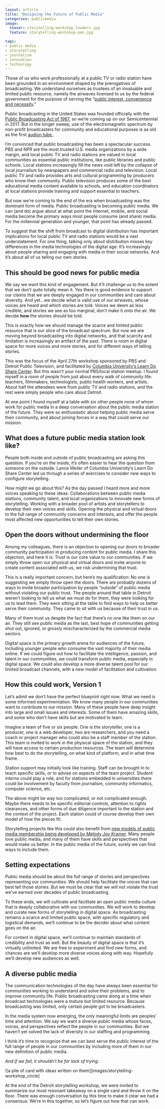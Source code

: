 ```yaml
---
layout: article
title: "Designing the Future of Public Media"
categories: publicmedia
image:
  teaser: storytelling-workshop_leaders.jpg
  feature: storytelling-workshop-pan.jpg

tags: 
- public media
- storytelling
- journalism
- innovation
- technology
---
```




Those of us who work professionally at a public TV or radio station have been grounded in an environment shaped by the prerogatives of broadcasting. We understand ourselves as trustees of an invaluable and limited public resource, namely the airwaves licensed to us by the federal government for the purpose of serving the “[public interest, convenience and necessity](http://govinfo.library.unt.edu/piac/novmtg/pubint.htm).” 

Public broadcasting in the United States was founded officially with the [Public Broadcasting Act of 1967](http://www.cpb.org/aboutpb/act/), so we’re coming up on our Semicentennial in 2017. But in the longer sweep, use of the electromagnetic spectrum by non-profit broadcasters for community and educational purposes is as old as the first [audion tube ](http://en.wikipedia.org/wiki/Audion). 

I’m convinced that public broadcasting has been a spectacular success.  PBS and NPR are the most trusted U.S. media organizations by a wide margin, and local public TV and radio stations are valued in local communities as essential public institutions, like public libraries and public schools. Local stations increasingly fill the news void left by the collapse of local journalism by newspapers and commercial radio and television. Local public TV and radio provides arts and cultural programming by producers who know their community. Public television produces some of the best educational media content available to schools, and education coordinators at local stations provide training and support essential to teachers.

But now we’re coming to the end of the era when broadcasting was the dominant form of media. Public broadcasting is becoming public media.  We can (and do) argue about at what point the Internet, mobile, and social media become the primary ways most people consume (and share) media. For the millennial generation and younger, that point has already passed. 

To suggest that the shift from broadcast to digital distribution has important implications for local public TV and radio stations would be a vast understatement. For one thing, talking only about distribution misses key differences in the media technologies of the digital age: It’s increasingly about people sharing and engaging with media in their social networks. And it’s about all of us telling our own stories.

## This should be good news for public media

We say we want this kind of engagement. But it’ll challenge us to the extent that we don’t quite totally mean it. Yes there is good evidence to support our claims that we are deeply engaged in our communities and care about diversity. And yet…we decide what is valid use of our airwaves, whose voices are heard and which stories are told. Voices we deem as less credible, and stories we see as too marginal, don’t make it onto the air. We decide **how** the stories should be told.

This is exactly how we should manage the scarce and limited public resource that is our slice of the broadcast spectrum. But now we are moving beyond broadcasting into digital networks, and that scarcity and limitation is increasingly an artifact of the past. There is room in digital space for more voices and more stories, and for different ways of telling stories.

This was the focus of the April 27th workshop sponsored by PBS and Detroit Public Television, and facilitated by [Columbia University’s Learn Do Share Center]( http://www.learndoshare.net/). But this wasn’t your normal PBS/local station meetup. I found myself in a room of people from just about every walk of community life: teachers, filmmakers, technologists, public health workers, and artists. About half the attendees were from public TV and radio stations, and the rest were simply people who care about Detroit.

At one point I found myself at a table with six other people none of whom work for public media in a deep conversation about the public media station of the future. They were so enthusiastic about helping public media serve their community, and about joining forces in a way that could serve our mission. 


## What does a future public media station look like?

People both inside and outside of public broadcasting are asking this question.  If you’re on the inside, it’s often easier to hear the question from someone on the outside.  Lance Weiler of Columbia University’s Learn Do Share Center led us through a series of exercises to consider new ways to configure storytelling. 

How might we go about this? As the day passed I heard more and more voices speaking to these ideas: Collaborations between public media stations, community talent, and local organizations to innovate new forms of storytelling. Working with a broader pool of artists and storytellers to develop their own voices and skills. Opening the physical and virtual doors to the full range of community concerns and interests, and offer the people most affected new opportunities to tell their own stories. 


## Open the doors without undermining the floor

Among my colleagues, there is an objection to opening our doors to broader community participation in producing content for public media. I share this objection, and here it is: Trust is our core value to our communities. If we simply throw open our physical and virtual doors and invite anyone to create content associated with us, we risk undermining that trust. 

This is a really important concern, but here’s my qualification: No one is suggesting we simply throw open the doors. There are probably dozens of ways to invite broader participation by people “outside” of public media without violating our public trust. The people around that table in Detroit weren’t looking to tell us what we must do for them, they were looking for us to lead them. They were sitting at the table to find ways to help us better serve their community. They came to sit with us because of their trust in us. 

Many of them trust us despite the fact that there’s no one like them on our air. They still see public media as the last, best hope of communities getting shut out, ignored, or grossly mischaracterized by the commercial media sectors.  

Digital space is the primary growth arena for audiences of the future, including younger people who consume the vast majority of their media online.  If we could figure out how to facilitate the intelligence, passion, and talent in our communities, we could transform public media, especially in digital space. We could also develop a more diverse talent pool for our limited broadcast channels, with a new model of facilitation and cultivation. 


## How this could work, Version 1

Let’s admit we don’t have the perfect blueprint right now. What we need is some informed experimentation. We know many people in our communities want to contribute to our mission. Many of these people have deep insight into large and small issues and interests.  Some of them have amazing skills, and some who don't have skills but are motivated to learn. 

Imagine a team of five or six people. One is the storyteller, one is a producer, one is a web developer, two are researchers, and you need a coach or project manager who could also be a staff member of the station. This team is invited to work in the physical space of the station, and they will have access to certain production resources. The team will determine how best to do the storytelling, on what kind of platform, and in what time frame. 

Station support may initially look like training. Staff can be brought in to teach specific skills, or to advise on aspects of the team project. Student interns could play a role, and for stations embedded in universities there could be involvement by faculty from journalism, community informatics, computer science, etc. 

The above might be way too complicated, or not complicated enough. Maybe there needs to be specific editorial controls, attention to rights clearances, and other forms of due diligence important to the station and the context of the project. Each station could of course develop their own model of how the pieces fit. 

Storytelling projects like this could also benefit from [new models of public media membership being developed by Melody Joy Kramer](http://melodykramer.github.io/2015/05/02/public-media-membership-sprint-one/). Many people love public media, and many of them have skills and perspectives that would make us better. In the public media of the future, surely we can find ways to include them.


## Setting expectations

Public media should be about the full range of stories and perspectives representing our communities. We should help facilitate the voices that can best tell those stories. But we must be clear that we will not violate the trust we’ve earned over decades of public broadcasting. 

To these ends, we will cultivate and facilitate an open public media culture that is deeply collaborative with our communities. We will work to develop and curate new forms of storytelling in digital space. As broadcasting remains a scarce and limited public space, with specific regulatory and logistical demands, we’ll continue to be the decider about what content goes on the air. 

For content in digital space, we’ll continue to maintain standards of credibility and trust as well. But the beauty of digital space is that it’s virtually unlimited. We are free to experiment and find new forms, and chances are we’ll develop more diverse voices along with way. Hopefully we’ll develop new audiences as well.

## A diverse public media

The communication technologies of the day have always been essential for communities working to understand and solve their problems, and to improve community life. Public broadcasting came along at a time when broadcast technologies were a mature but limited resource. Because broadcasting was limited, only certain people got to be broadcasters. 

In the media system now emerging, the only meaningful limits are peoples’ time and attention. We say we want a diverse public media whose faces, voices, and perspectives reflect the people in our communities. But we haven’t yet solved the lack of diversity in our staffing and programming. 

I think it’s time to recognize that we can best serve the public interest of the full range of people in our communities by including more of them in our new definition of public media.

_And if we fail, it shouldn’t be for lack of trying_.

![a pile of card with ideas written on them][images/storytelling-workshop_circle]

At the end of the Detroit storytelling workshop, we were invited to summarize our most resonant takeaway on a single card and throw it on the floor. There was enough conversation by this time to make it clear we had a consensus: We’re in this together, so let’s figure out how that can work.
